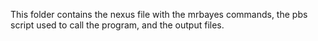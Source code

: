 This folder contains the nexus file with the mrbayes commands, the pbs script used to call the program, and the output files.
